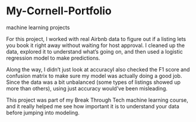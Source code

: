 # My-Cornell-Portfolio
machine learning projects

For this project, I worked with real Airbnb data to figure out if a listing lets you book it right away without waiting for host approval. I cleaned up the data, explored it to understand what’s going on, and then used a logistic regression model to make predictions.

Along the way,  I didn’t just look at accuracyI also checked the F1 score and confusion matrix to make sure my model was actually doing a good job. Since the data was a bit unbalanced (some types of listings showed up more than others), using just accuracy would’ve been misleading.

This project was part of my Break Through Tech machine learning course, and it really helped me see how important it is to understand your data before jumping into modeling.
